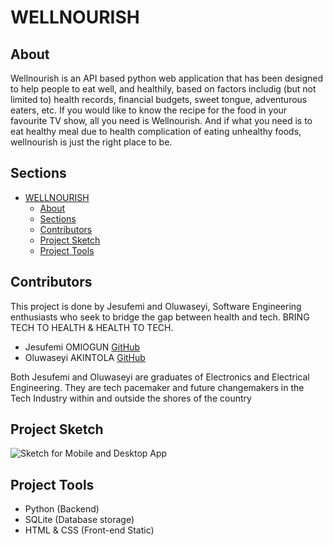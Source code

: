 # WELLNOURISH

## About
Wellnourish is an API based python web application that has been designed to
help people to eat well, and healthily, based on factors includig (but not 
limited to) health records, financial budgets, sweet tongue, adventurous 
eaters, etc. 
If you would like to know the recipe for the food in your favourite TV show, 
all you need is Wellnourish.
And if what you need is to eat healthy meal due to health complication of 
eating unhealthy foods, wellnourish is just the right place to be.

## Sections
- [WELLNOURISH](#wellnourish)
  - [About](#about)
  - [Sections](#sections)
  - [Contributors](#contributors)
  - [Project Sketch](#project-sketch)
  - [Project Tools](#project-tools)

## Contributors
This project is done by Jesufemi and Oluwaseyi, Software Engineering 
enthusiasts who seek to bridge the gap between health and tech. BRING
TECH TO HEALTH & HEALTH TO TECH.
- Jesufemi OMIOGUN [GitHub](https://github.com/omitogunjesufemi)
- Oluwaseyi AKINTOLA [GitHub](https://github.com/alexoluwaseyi)

Both Jesufemi and Oluwaseyi are graduates of Electronics and Electrical
Engineering. They are tech pacemaker and future changemakers in the Tech
Industry within and outside the shores of the country

## Project Sketch
![Sketch for Mobile and Desktop App](https://github.com/AlexOluwaseyi/wellnourish/assets/120264911/71dc252e-b73e-450a-b43c-6824ff233ed2)

## Project Tools
- Python (Backend)
- SQLite (Database storage)
- HTML & CSS (Front-end Static)

